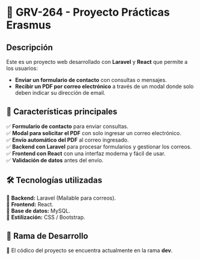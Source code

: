 # 📌 GRV-264 - Proyecto Prácticas Erasmus  

## Descripción  
Este es un proyecto web desarrollado con **Laravel** y **React** que permite a los usuarios:  
- **Enviar un formulario de contacto** con consultas o mensajes.  
- **Recibir un PDF por correo electrónico** a través de un modal donde solo deben indicar su dirección de email.  

## 🚀 Características principales  
✅ **Formulario de contacto** para enviar consultas.  
✅ **Modal para solicitar el PDF** con solo ingresar un correo electrónico.  
✅ **Envío automático del PDF** al correo ingresado.  
✅ **Backend con Laravel** para procesar formularios y gestionar los correos.  
✅ **Frontend con React** con una interfaz moderna y fácil de usar.  
✅ **Validación de datos** antes del envío.  

## 🛠 Tecnologías utilizadas  
🔹 **Backend:** Laravel (Mailable para correos).  
🔹 **Frontend:** React.  
🔹 **Base de datos:** MySQL.  
🔹 **Estilización:** CSS / Bootstrap.  

## 🌱 Rama de Desarrollo  
📌 El códico del proyecto se encuentra actualmente en la rama **dev**.  
